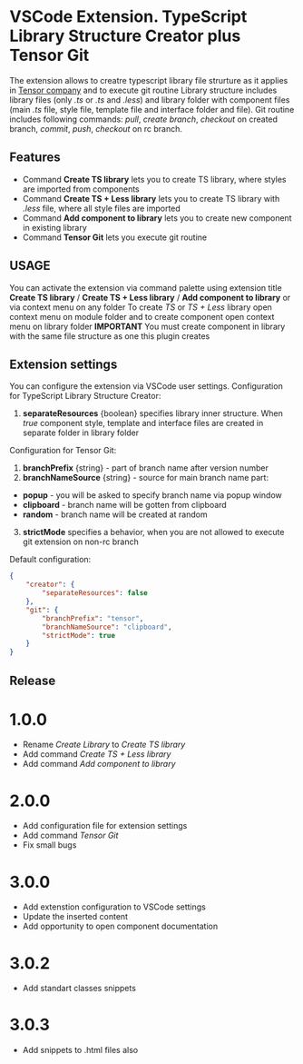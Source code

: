 # VSCode Extension. TypeScript Library Structure Creator plus Tensor Git

The extension allows to creatre typescript library file strurture as it applies in [Tensor company](https://tensor.ru/) and to execute git routine
Library structure includes library files (only *.ts* or *.ts* and *.less*) and library folder with component files (main *.ts* file, style file, template file and interface folder and file).
Git routine includes following commands: *pull*, *create branch*, *checkout* on created branch, *commit*, *push*, *checkout* on rc branch.

## Features

* Command **Create TS library** lets you to create TS library, where styles are imported from components
* Command **Create TS + Less library** lets you to create TS library with *.less* file, where all style files are imported
* Command **Add component to library** lets you to create new component in existing library
* Command **Tensor Git** lets you execute git routine

## USAGE

You can activate the extension via command palette using extension title **Create TS library** / **Create TS + Less library** / **Add component to library** or via context menu on any folder
To create *TS* or *TS + Less* library open context menu on module folder and to create component open context menu on library folder
**IMPORTANT** You must create component in library with the same file structure as one this plugin creates

## Extension settings

You can configure the extension via VSCode user settings.
Configuration for TypeScript Library Structure Creator:
1. **separateResources** {boolean} specifies library inner structure. When *true* component style, template and interface files are created in separate folder in library folder

Configuration for Tensor Git:
1. **branchPrefix** {string} - part of branch name after version number
2. **branchNameSource** {string} - source for main branch name part:
* **popup** - you will be asked to specify branch name via popup window
* **clipboard** - branch name will be gotten from clipboard
* **random** - branch name will be created at random
3. **strictMode** specifies a behavior, when you are not allowed to execute git extension on non-rc branch

Default configuration:
```JSON
{
    "creator": {
        "separateResources": false
    },
    "git": {
        "branchPrefix": "tensor",
        "branchNameSource": "clipboard",
        "strictMode": true
    }
}
```

## Release

# 1.0.0

* Rename *Create Library* to *Create TS library*
* Add command *Create TS + Less library*
* Add command *Add component to library*

# 2.0.0

* Add configuration file for extension settings
* Add command *Tensor Git*
* Fix small bugs

# 3.0.0

* Add extenstion configuration to VSCode settings
* Update the inserted content
* Add opportunity to open component documentation

# 3.0.2

* Add standart classes snippets

# 3.0.3

* Add snippets to .html files also
